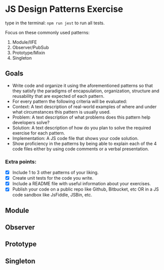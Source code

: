 # JS Design Patterns Exercise

type in the terminal:
`npm run jest` to run all tests.

Focus on these commonly used patterns:
1. Module/IIFE
2. Observer/PubSub
3. Prototype/Mixin
4. Singleton

## Goals

- Write code and organize it using the aforementioned patterns so that they satisfy the paradigms of encapsulation, organization, structure and reusability that are expected of each pattern.
- For every pattern the following criteria will be evaluated:
 - Context: A text description of real-world examples of where and under what circumstances this pattern is usually used.
 - Problem: A text description of what problems does this pattern help developers solve?
 - Solution: A text description of how do you plan to solve the required exercise for each pattern.
 - Implementation: A JS code file that shows your code solution.
- Show proficiency in the patterns by being able to explain each of the 4 code files either by using code comments or a verbal presentation.

### Extra points:

- [x] Include 1 to 3 other patterns of your liking.
- [x] Create unit tests for the code you write.
- [x] Include a README file with useful information about your exercises.
- [x] Publish your code on a public repo like Github, Bitbucket, etc OR in a JS code sandbox like JsFiddle, JSBin, etc.

## Module
## Observer
## Prototype
## Singleton
